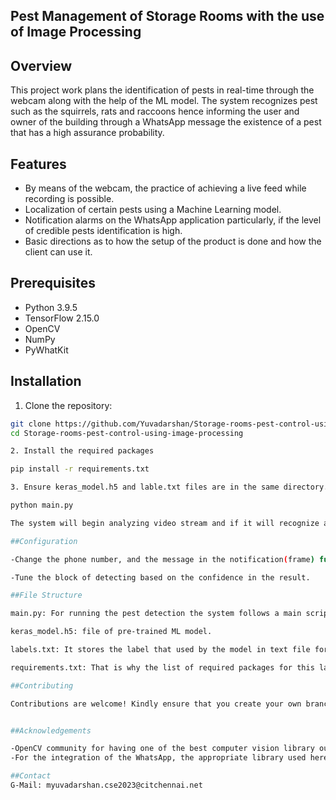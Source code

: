 ## Pest Management of Storage Rooms with the use of Image Processing

## Overview

This project work plans the identification of pests in real-time through the webcam along with the help of the ML model. The system recognizes pest such as the squirrels, rats and raccoons hence informing the user and owner of the building through a WhatsApp message the existence of a pest that has a high assurance probability.

## Features

- By means of the webcam, the practice of achieving a live feed while recording is possible.
- Localization of certain pests using a Machine Learning model.
- Notification alarms on the WhatsApp application particularly, if the level of credible pests identification is high.
- Basic directions as to how the setup of the product is done and how the client can use it.

## Prerequisites

- Python 3.9.5
- TensorFlow 2.15.0
- OpenCV
- NumPy
- PyWhatKit

## Installation

1. Clone the repository:

```bash
git clone https://github.com/Yuvadarshan/Storage-rooms-pest-control-using-image-processing.git
cd Storage-rooms-pest-control-using-image-processing

2. Install the required packages

pip install -r requirements.txt

3. Ensure keras_model.h5 and lable.txt files are in the same directory.

python main.py

The system will begin analyzing video stream and if it will recognize a pest with high confidence, a WhatsApp message will be sent.

##Configuration

-Change the phone number, and the message in the notification(frame) function in main. You can add or minimize any section of the py to make it a perfect fit for your project.

-Tune the block of detecting based on the confidence in the result.

##File Structure

main.py: For running the pest detection the system follows a main script.

keras_model.h5: file of pre-trained ML model.

labels.txt: It stores the label that used by the model in text file format.

requirements.txt: That is why the list of required packages for this language includes:

##Contributing

Contributions are welcome! Kindly ensure that you create your own branch and then make the necessary change and then make a pull request.


##Acknowledgements

-OpenCV community for having one of the best computer vision library out there.
-For the integration of the WhatsApp, the appropriate library used here is PyWhatKit.

##Contact
G-Mail: myuvadarshan.cse2023@citchennai.net
